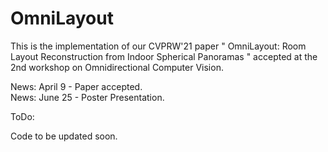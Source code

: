 # OmniLayout

This is the implementation of our CVPRW'21 paper " OmniLayout: Room Layout Reconstruction from Indoor Spherical Panoramas " accepted at the 2nd workshop on Omnidirectional Computer Vision.

News: April 9 - Paper accepted. <br>
News: June 25 - Poster Presentation.


ToDo:

Code to be updated soon.
